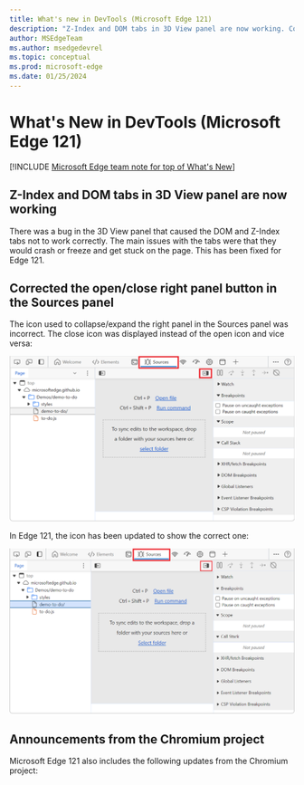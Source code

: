 ```yaml
---
title: What's new in DevTools (Microsoft Edge 121)
description: "Z-Index and DOM tabs in 3D View panel are now working. Corrected the open/close right panel button in the Sources panel."
author: MSEdgeTeam
ms.author: msedgedevrel
ms.topic: conceptual
ms.prod: microsoft-edge
ms.date: 01/25/2024
---
```

# What's New in DevTools (Microsoft Edge 121)

[!INCLUDE [Microsoft Edge team note for top of What's New](../../includes/edge-whats-new-note.md)]


<!-- ====================================================================== -->
## Z-Index and DOM tabs in 3D View panel are now working

<!-- Subtitle: In previous versions of Microsoft Edge, the Z-Index and DOM tabs weren't working. In Microsoft Edge 121, this issue has been resolved. -->

There was a bug in the 3D View panel that caused the DOM and Z-Index tabs not to work correctly. The main issues with the tabs were that they would crash or freeze and get stuck on the page. This has been fixed for Edge 121.


<!-- ====================================================================== -->
## Corrected the open/close right panel button in the Sources panel

<!-- Subtitle: In previous versions of Microsoft Edge, the close icon was displayed instead of the open icon and vice versa in the Sources panel. In Microsoft Edge 121, this issue has been resolved. -->

The icon used to collapse/expand the right panel in the Sources panel was incorrect. The close icon was displayed instead of the open icon and vice versa:

![Icon in Sources panel before](./devtools-121-images/open-close-button-sources-before.png)

In Edge 121, the icon has been updated to show the correct one:

![Icon in Sources panel after](./devtools-121-images/open-close-button-sources-after.png)


<!-- ====================================================================== -->
## Announcements from the Chromium project

Microsoft Edge 121 also includes the following updates from the Chromium project:

<!-- todo: add annoucnements here -->


<!-- ====================================================================== -->
<!-- uncomment if content is copied from developer.chrome.com to this page -->

<!-- > [!NOTE]
> Portions of this page are modifications based on work created and [shared by Google](https://developers.google.com/terms/site-policies) and used according to terms described in the [Creative Commons Attribution 4.0 International License](https://creativecommons.org/licenses/by/4.0).
> The original page for announcements from the Chromium project is [What's New in DevTools (Chrome 120)](https://developer.chrome.com/blog/new-in-devtools-120) and is authored by [Sofia Emelianova](https://developers.google.com/web/resources/contributors) (Senior Technical Writer working on Chrome DevTools at Google). -->


<!-- ====================================================================== -->
<!-- uncomment if content is copied from developer.chrome.com to this page -->

<!-- [![Creative Commons License](../../../../media/cc-logo/88x31.png)](https://creativecommons.org/licenses/by/4.0)
This work is licensed under a [Creative Commons Attribution 4.0 International License](https://creativecommons.org/licenses/by/4.0). -->
